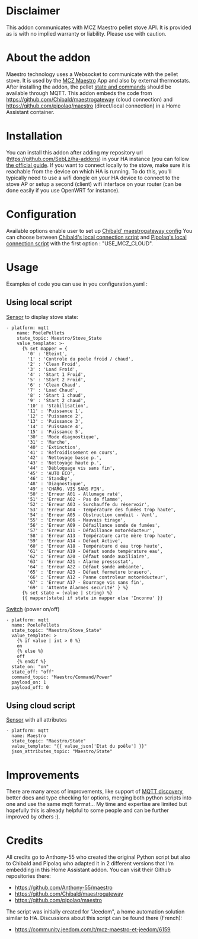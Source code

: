 # Disclaimer
This addon communicates with MCZ Maestro pellet stove API. It is provided as is with no implied warranty or liability. Please use with caution.

# About the addon
Maestro technology uses a Websocket to communicate with the pellet stove. It is used by the [MCZ Maestro](https://www.mcz.it/en/maestro-technology/) App and also by external thermostats.
After installing the addon, the pellet [state and commands](https://github.com/Chibald/maestrogateway#payload-type-topic) should be available through MQTT.
This addon  embeds the code from https://github.com/Chibald/maestrogateway (cloud connection) and https://github.com/pipolaq/maestro (direct/local connection) in a Home Assistant container.

# Installation
You can install this addon after adding my repository url (https://github.com/SebLz/ha-addons) in your HA instance (you can follow [the official guide](https://www.home-assistant.io/common-tasks/os#installing-third-party-add-ons). If you want to connect locally to the stove, make sure it is reachable from the device on which HA is running. To do this, you'll typically need to use a wifi dongle on your HA device to connect to the stove AP or setup a second (client) wifi interface on your router (can be done easily if you use OpenWRT for instance).

# Configuration
Available options enable user to set up [Chibald' maestrogateway config](https://github.com/Chibald/maestrogateway#configuration)
You can choose between [Chibald's local connection script](https://github.com/Chibald/maestrogateway#configuration) and [Pipolaq's local connection script](https://github.com/pipolaq/maestro) with the first option : "USE_MCZ_CLOUD".

# Usage
Examples of code you can use in you configuration.yaml :
## Using local script
[Sensor](https://www.home-assistant.io/integrations/sensor.mqtt/) to display stove state:
```
- platform: mqtt
    name: PoelePellets
    state_topic: Maestro/Stove_State
    value_template: >-
      {% set mapper = {
        '0' : 'Eteint',
        '1' : 'Controle du poele froid / chaud',
        '2' : 'Clean Froid',
        '3' : 'Load Froid',
        '4' : 'Start 1 Froid',
        '5' : 'Start 2 Froid',
        '6' : 'Clean Chaud',
        '7' : 'Load Chaud',
        '8' : 'Start 1 chaud',
        '9' : 'Start 2 chaud',
        '10' : 'Stabilisation',
        '11' : 'Puissance 1',
        '12' : 'Puissance 2',
        '13' : 'Puissance 3',
        '14' : 'Puissance 4',
        '15' : 'Puissance 5',
        '30' : 'Mode diagnostique',
        '31' : 'Marche',
        '40' : 'Extinction',
        '41' : 'Refroidissement en cours',
        '42' : 'Nettoyage basse p.',
        '43' : 'Nettoyage haute p.',
        '44' : 'Débloquage vis sans fin',
        '45' : 'AUTO ECO',
        '46' : 'Standby',
        '48' : 'Diagnostique',
        '49' : 'CHARG. VIS SANS FIN',
        '50' : 'Erreur A01 - Allumage raté',
        '51' : 'Erreur A02 - Pas de flamme',
        '52' : 'Erreur A03 - Surchauffe du réservoir',
        '53' : 'Erreur A04 - Température des fumées trop haute',
        '54' : 'Erreur A05 - Obstruction conduit - Vent',
        '55' : 'Erreur A06 - Mauvais tirage',
        '56' : 'Erreur A09 - Défaillance sonde de fumées',
        '57' : 'Erreur A11 - Défaillance motoréducteur',
        '58' : 'Erreur A13 - Température carte mère trop haute',
        '59' : 'Erreur A14 - Défaut Active',
        '60' : 'Erreur A18 - Température d eau trop haute',
        '61' : 'Erreur A19 - Défaut sonde température eau',
        '62' : 'Erreur A20 - Défaut sonde auxiliaire',
        '63' : 'Erreur A21 - Alarme pressostat',
        '64' : 'Erreur A22 - Défaut sonde ambiante',
        '65' : 'Erreur A23 - Défaut fermeture brasero',
        '66' : 'Erreur A12 - Panne controleur motoréducteur',
        '67' : 'Erreur A17 - Bourrage vis sans fin',
        '69' : 'Attente Alarmes securité' } %}
      {% set state = (value | string) %}
      {{ mapper[state] if state in mapper else 'Inconnu' }}
```

[Switch](https://www.home-assistant.io/integrations/switch.mqtt/) (power on/off)
```
- platform: mqtt
  name: PoelePellets
  state_topic: "Maestro/Stove_State"
  value_template: >
    {% if value | int > 0 %}
    on
    {% else %}
    off
    {% endif %}
  state_on: "on"
  state_off: "off"
  command_topic: "Maestro/Command/Power"
  payload_on: 1
  payload_off: 0
```

## Using cloud script
[Sensor](https://www.home-assistant.io/integrations/sensor.mqtt/) with all attributes
```
- platform: mqtt
  name: Maestro
  state_topic: "Maestro/State"
  value_template: "{{ value_json['Etat du poêle'] }}"
  json_attributes_topic: "Maestro/State"
```
# Improvements
There are many areas of improvements, like support of [MQTT discovery](https://www.home-assistant.io/docs/mqtt/discovery/), better docs and type checking for options, merging both python scripts into one and use the same mqtt format... My time and expertise are limited but hopefully this is already helpful to some people and can be further improved by others :).

# Credits
All credits go to Anthony-55 who created the original Python script but also to Chibald and Pipolaq who adapted it in 2 different versions that I'm embedding in this Home Assistant addon.
You can visit their Github repositories there:
- https://github.com/Anthony-55/maestro
- https://github.com/Chibald/maestrogateway
- https://github.com/pipolaq/maestro

The script was initially created for "Jeedom", a home automation solution similar to HA. Discussions about this script can be found there (French):
- https://community.jeedom.com/t/mcz-maestro-et-jeedom/6159

